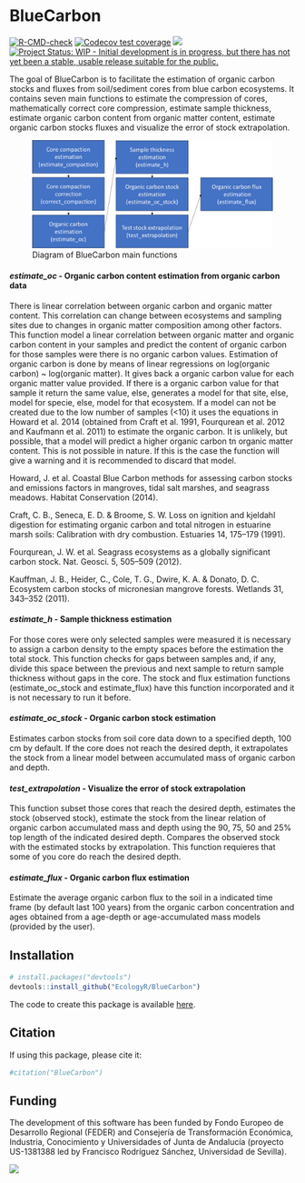 
<!-- README.md is generated from README.Rmd. Please edit that file -->

# BlueCarbon

<!-- badges: start -->

[![R-CMD-check](https://github.com/EcologyR/templateRpackage/actions/workflows/R-CMD-check.yaml/badge.svg)](https://github.com/EcologyR/templateRpackage/actions/workflows/R-CMD-check.yaml)
[![Codecov test
coverage](https://codecov.io/gh/EcologyR/templateRpackage/branch/master/graph/badge.svg)](https://app.codecov.io/gh/EcologyR/templateRpackage?branch=master)
[![](https://img.shields.io/badge/lifecycle-experimental-orange.svg)](https://lifecycle.r-lib.org/articles/stages.html#experimental)
[![Project Status: WIP - Initial development is in progress, but there
has not yet been a stable, usable release suitable for the
public.](https://www.repostatus.org/badges/latest/wip.svg)](https://www.repostatus.org/#wip)
<!-- [![CodeFactor](https://www.codefactor.io/repository/github/ecologyr/templaterpackage/badge)](https://www.codefactor.io/repository/github/ecologyr/templaterpackage) -->
<!-- badges: end -->

The goal of BlueCarbon is to facilitate the estimation of organic carbon
stocks and fluxes from soil/sediment cores from blue carbon ecosystems.
It contains seven main functions to estimate the compression of cores,
mathematically correct core compression, estimate sample thickness,
estimate organic carbon content from organic matter content, estimate
organic carbon stocks fluxes and visualize the error of stock
extrapolation.

<figure>
<img src="man/figures/esquemaBC.png"
alt="Diagram of BlueCarbon main functions" />
<figcaption aria-hidden="true">Diagram of BlueCarbon main
functions</figcaption>
</figure>

#### ***estimate_oc*** **- Organic carbon content estimation from organic carbon data**

There is linear correlation between organic carbon and organic matter
content. This correlation can change between ecosystems and sampling
sites due to changes in organic matter composition among other factors.
This function model a linear correlation between organic matter and
organic carbon content in your samples and predict the content of
organic carbon for those samples were there is no organic carbon values.
Estimation of organic carbon is done by means of linear regressions on
log(organic carbon) ~ log(organic matter). It gives back a organic
carbon value for each organic matter value provided. If there is a
organic carbon value for that sample it return the same value, else,
generates a model for that site, else, model for specie, else, model for
that ecosystem. If a model can not be created due to the low number of
samples (\<10) it uses the equations in Howard et al. 2014 (obtained
from Craft et al. 1991, Fourqurean et al. 2012 and Kaufmann et al. 2011)
to estimate the organic carbon. It is unlikely, but possible, that a
model will predict a higher organic carbon tn organic matter content.
This is not possible in nature. If this is the case the function will
give a warning and it is recommended to discard that model.

Howard, J. et al. Coastal Blue Carbon methods for assessing carbon
stocks and emissions factors in mangroves, tidal salt marshes, and
seagrass meadows. Habitat Conservation (2014).

Craft, C. B., Seneca, E. D. & Broome, S. W. Loss on ignition and
kjeldahl digestion for estimating organic carbon and total nitrogen in
estuarine marsh soils: Calibration with dry combustion. Estuaries 14,
175–179 (1991).

Fourqurean, J. W. et al. Seagrass ecosystems as a globally significant
carbon stock. Nat. Geosci. 5, 505–509 (2012).

Kauffman, J. B., Heider, C., Cole, T. G., Dwire, K. A. & Donato, D. C.
Ecosystem carbon stocks of micronesian mangrove forests. Wetlands 31,
343–352 (2011).

#### ***estimate_h*** **- Sample thickness estimation**

For those cores were only selected samples were measured it is necessary
to assign a carbon density to the empty spaces before the estimation the
total stock. This function checks for gaps between samples and, if any,
divide this space between the previous and next sample to return sample
thickness without gaps in the core. The stock and flux estimation
functions (estimate_oc_stock and estimate_flux) have this function
incorporated and it is not necessary to run it before.

#### ***estimate_oc_stock*** **- Organic carbon stock estimation**

Estimates carbon stocks from soil core data down to a specified depth,
100 cm by default. If the core does not reach the desired depth, it
extrapolates the stock from a linear model between accumulated mass of
organic carbon and depth.

#### ***test_extrapolation*** **- Visualize the error of stock extrapolation**

This function subset those cores that reach the desired depth, estimates
the stock (observed stock), estimate the stock from the linear relation
of organic carbon accumulated mass and depth using the 90, 75, 50 and
25% top length of the indicated desired depth. Compares the observed
stock with the estimated stocks by extrapolation. This function
requieres that some of you core do reach the desired depth.

#### ***estimate_flux*** **- Organic carbon flux estimation**

Estimate the average organic carbon flux to the soil in a indicated time
frame (by default last 100 years) from the organic carbon concentration
and ages obtained from a age-depth or age-accumulated mass models
(provided by the user).

## Installation

``` r
# install.packages("devtools")
devtools::install_github("EcologyR/BlueCarbon")
```

The code to create this package is available
[here](https://github.com/EcologyR/BlueCarbon).

## Citation

If using this package, please cite it:

``` r
#citation("BlueCarbon")
```

## Funding

The development of this software has been funded by Fondo Europeo de
Desarrollo Regional (FEDER) and Consejería de Transformación Económica,
Industria, Conocimiento y Universidades of Junta de Andalucía (proyecto
US-1381388 led by Francisco Rodríguez Sánchez, Universidad de Sevilla).

![](https://ecologyr.github.io/workshop/images/logos.png)
